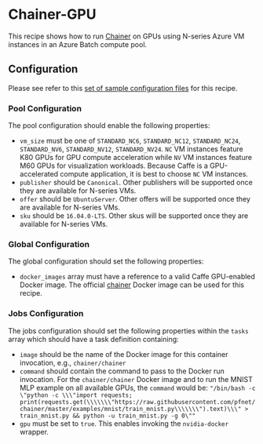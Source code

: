 # Chainer-GPU
This recipe shows how to run [Chainer](http://chainer.org/) on
GPUs using N-series Azure VM instances in an Azure Batch compute pool.

## Configuration
Please see refer to this [set of sample configuration files](./config) for
this recipe.

### Pool Configuration
The pool configuration should enable the following properties:
* `vm_size` must be one of `STANDARD_NC6`, `STANDARD_NC12`, `STANDARD_NC24`,
`STANDARD_NV6`, `STANDARD_NV12`, `STANDARD_NV24`. `NC` VM instances feature
K80 GPUs for GPU compute acceleration while `NV` VM instances feature
M60 GPUs for visualization workloads. Because Caffe is a GPU-accelerated
compute application, it is best to choose `NC` VM instances.
* `publisher` should be `Canonical`. Other publishers will be supported
once they are available for N-series VMs.
* `offer` should be `UbuntuServer`. Other offers will be supported once they
are available for N-series VMs.
* `sku` should be `16.04.0-LTS`. Other skus will be supported once they are
available for N-series VMs.

### Global Configuration
The global configuration should set the following properties:
* `docker_images` array must have a reference to a valid Caffe GPU-enabled
Docker image. The official [chainer](https://hub.docker.com/r/chainer/chainer/)
Docker image can be used for this recipe.

### Jobs Configuration
The jobs configuration should set the following properties within the `tasks`
array which should have a task definition containing:
* `image` should be the name of the Docker image for this container invocation,
e.g., `chainer/chainer`
* `command` should contain the command to pass to the Docker run invocation.
For the `chainer/chainer` Docker image and to run the MNIST MLP example on
all available GPUs, the `command` would be:
`"/bin/bash -c \"python -c \\\"import requests; print(requests.get(\\\\\\\"https://raw.githubusercontent.com/pfnet/chainer/master/examples/mnist/train_mnist.py\\\\\\\").text)\\\" > train_mnist.py && python -u train_mnist.py -g 0\""`
* `gpu` must be set to `true`. This enables invoking the `nvidia-docker`
wrapper.
